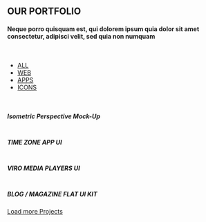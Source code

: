<section class=" section_container portfolio">
			<div class="container-fluid col-sm-10">
				<div class="row">
					<div id="services_title" class="col-md-12 wrap">							
						<h2>OUR PORTFOLIO</h2>
						<div class="separate yellow"><span></span></div>
						<h4>Neque porro quisquam est, qui dolorem ipsum quia dolor sit amet <br> consectetur, adipisci velit, sed quia non numquam</h4>																	
					</div>						
				</div>
				<br>
				<div class="row">
					<div class="col-sm-6 offset-4">
						<nav>
							<ul class="nav">
								<li class="nav-item"><a href="#" class="nav-link active">ALL</a></li>
								<li class="nav-item"><a href="#" class="nav-link">WEB</a></li>
								<li class="nav-item"><a href="#" class="nav-link">APPS</a></li>
								<li class="nav-item"><a href="#" class="nav-link">ICONS</a></li>								
							</ul>
						</nav>
					</div>
				</div>
				<br>
				<div class="row list">								
					<div class="col-sm-6 group">						
						<img src="img/cuda-isometric.png" alt="">
						<h5 class="text-center">Isometric Perspective Mock-Up</h5>						
					</div>
					<div class="col-sm-6 group">
						<img src="img/cuda-timezone.png" alt="">
						<h5>TIME ZONE APP UI</h5>						
					</div>					
				</div>
				<div class="row list">								
					<div class="col-sm-6 group">						
						<img src="img/cuda-viro.png" alt="">						
						<h5>VIRO MEDIA PLAYERS UI</h5>						
					</div>
					<div class="col-sm-6 group">
						<img src="img/cuda-blog.png" alt="">						
						<h5>BLOG / MAGAZINE FLAT UI KIT</h5>						
					</div>					
				</div>
				<div class="button green-button"><a href="#">Load more Projects</a></div>
			</div>
		</section>	
